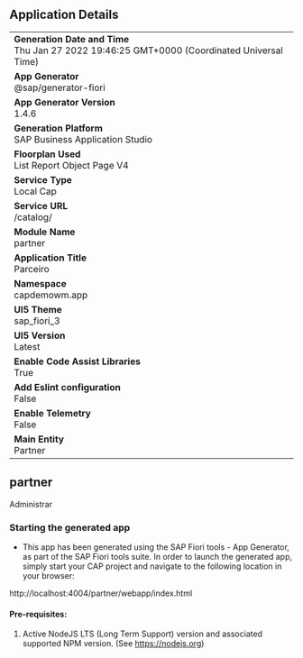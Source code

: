 ## Application Details
|               |
| ------------- |
|**Generation Date and Time**<br>Thu Jan 27 2022 19:46:25 GMT+0000 (Coordinated Universal Time)|
|**App Generator**<br>@sap/generator-fiori|
|**App Generator Version**<br>1.4.6|
|**Generation Platform**<br>SAP Business Application Studio|
|**Floorplan Used**<br>List Report Object Page V4|
|**Service Type**<br>Local Cap|
|**Service URL**<br>/catalog/
|**Module Name**<br>partner|
|**Application Title**<br>Parceiro|
|**Namespace**<br>capdemowm.app|
|**UI5 Theme**<br>sap_fiori_3|
|**UI5 Version**<br>Latest|
|**Enable Code Assist Libraries**<br>True|
|**Add Eslint configuration**<br>False|
|**Enable Telemetry**<br>False|
|**Main Entity**<br>Partner|

## partner

Administrar

### Starting the generated app

-   This app has been generated using the SAP Fiori tools - App Generator, as part of the SAP Fiori tools suite.  In order to launch the generated app, simply start your CAP project and navigate to the following location in your browser:

http://localhost:4004/partner/webapp/index.html

#### Pre-requisites:

1. Active NodeJS LTS (Long Term Support) version and associated supported NPM version.  (See https://nodejs.org)


